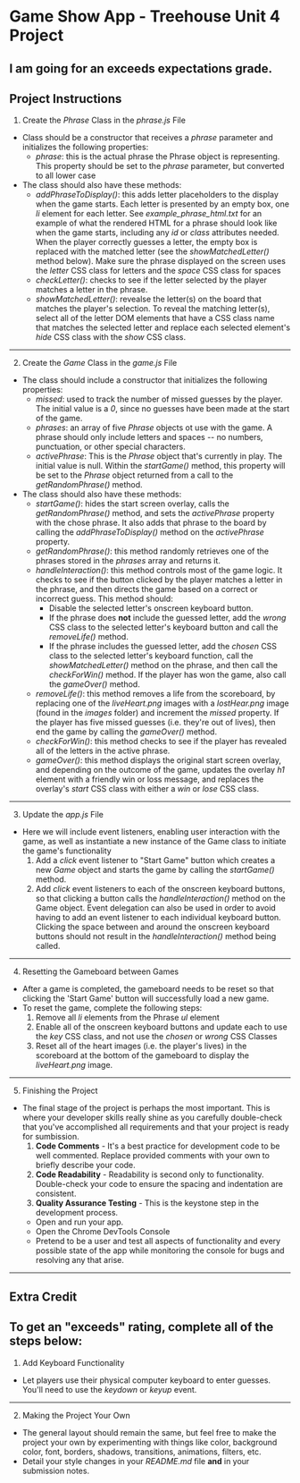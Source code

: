 # Game Show App - Treehouse Unit 4 Project
I am going for an exceeds expectations grade.
---
## Project Instructions
1. Create the *Phrase* Class in the *phrase.js* File
  - Class should be a constructor that receives a *phrase* parameter and initializes the following properties:
    - *phrase*: this is the actual phrase the Phrase object is representing. This property should be set to the *phrase* parameter, but converted to all lower case
  - The class should also have these methods:
    - *addPhraseToDisplay()*: this adds letter placeholders to the display when the game starts. Each letter is presented by an empty box, one *li* element for each letter. See *example_phrase_html.txt* for an example of what the rendered HTML for a phrase should look like when the game starts, including any *id* or *class* attributes needed. When the player correctly guesses a letter, the empty box is replaced with the matched letter (see the *showMatchedLetter()* method below). Make sure the phrase displayed on the screen uses the *letter* CSS class for letters and the *space* CSS class for spaces
    - *checkLetter()*: checks to see if the letter selected by the player matches a letter in the phrase.
    - *showMatchedLetter()*: revealse the letter(s) on the board that matches the player's selection. To reveal the matching letter(s), select all of the letter DOM elements that have a CSS class name that matches the selected letter and replace each selected element's *hide* CSS class with the *show* CSS class.
---
2. Create the *Game* Class in the *game.js* File
  - The class should include a constructor that initializes the following properties:
    - *missed*: used to track the number of missed guesses by the player. The initial value is a *0*, since no guesses have been made at the start of the game.
    - *phrases*: an array of five *Phrase* objects ot use with the game. A phrase should only include letters and spaces -- no numbers, punctuation, or other special characters.
    - *activePhrase*: This is the *Phrase* object that's currently in play. The initial value is null. Within the *startGame()* method, this property will be set to the *Phrase* object returned from a call to the *getRandomPhrase()* method.
  - The class should also have these methods:
    - *startGame()*: hides the start screen overlay, calls the *getRandomPhrase()* method, and sets the *activePhrase* property with the chose phrase. It also adds that phrase to the board by calling the *addPhraseToDisplay()* method on the *activePhrase* property.
    - *getRandomPhrase()*: this method randomly retrieves one of the phrases stored in the *phrases* array and returns it.
    - *handleInteraction()*: this method controls most of the game logic. It checks to see if the button clicked by the player matches a letter in the phrase, and then directs the game based on a correct or incorrect guess. This method should:
      - Disable the selected letter's onscreen keyboard button.
      - If the phrase does **not** include the guessed letter, add the *wrong* CSS class to the selected letter's keyboard button and call the *removeLife()* method.
      - If the phrase includes the guessed letter, add the *chosen* CSS class to the selected letter's keyboard function, call the *showMatchedLetter()* method on the phrase, and then call the *checkForWin()* method. If the player has won the game, also call the *gameOver()* method.
    - *removeLife()*: this method removes a life from the scoreboard, by replacing one of the *liveHeart.png* images with a *lostHear.png* image (found in the *images* folder) and increment the *missed* property. If the player has five missed guesses (i.e. they're out of lives), then end the game by calling the *gameOver()* method.
    - *checkForWin()*: this method checks to see if the player has revealed all of the letters in the active phrase.
    - *gameOver()*: this method displays the original start screen overlay, and depending on the outcome of the game, updates the overlay *h1* element with a friendly win or loss message, and replaces the overlay's *start* CSS class with either a *win* or *lose* CSS class.
---
3. Update the *app.js* File
  - Here we will include event listeners, enabling user interaction with the game, as well as instantiate a new instance of the Game class to initiate the game's functionality
    1. Add a *click* event listener to "Start Game" button which creates a new *Game* object and starts the game by calling the *startGame()* method.
    2. Add *click* event listeners to each of the onscreen keyboard buttons, so that clicking a button calls the *handleInteraction()* method on the Game object. Event delegation can also be used in order to avoid having to add an event listener to each individual keyboard button. Clicking the space between and around the onscreen keyboard buttons should not result in the *handleInteraction()* method being called.
---
4. Resetting the Gameboard between Games
  - After a game is completed, the gameboard needs to be reset so that clicking the 'Start Game' button will successfully load a new game.
  - To reset the game, complete the following steps: 
    1. Remove all *li* elements from the Phrase *ul* element
    2. Enable all of the onscreen keyboard buttons and update each to use the *key* CSS class, and not use the *chosen* or *wrong* CSS Classes
    3. Reset all of the heart images (i.e. the player's lives) in the scoreboard at the bottom of the gameboard to display the *liveHeart.png* image.
---
5. Finishing the Project
  - The final stage of the project is perhaps the most important. This is where your developer skills really shine as you carefully double-check that you've accomplished all requirements and that your project is ready for sumbission.
    1. **Code Comments** - It's a best practice for development code to be well commented. Replace provided comments with your own to briefly describe your code.
    2. **Code Readability** - Readability is second only to functionality. Double-check your code to ensure the spacing and indentation are consistent.
    3. **Quality Assurance Testing** - This is the keystone step in the development process.
      - Open and run your app.
      - Open the Chrome DevTools Console
      - Pretend to be a user and test all aspects of functionality and every possible state of the app while monitoring the console for bugs and resolving any that arise.

---

## Extra Credit
To get an "exceeds" rating, complete all of the steps below:
---
1. Add Keyboard Functionality
  - Let players use their physical computer keyboard to enter guesses. You'll need to use the *keydown* or *keyup* event.
---
2. Making the Project Your Own
  - The general layout should remain the same, but feel free to make the project your own by experimenting with things like color, background color, font, borders, shadows, transitions, animations, filters, etc.
  - Detail your style changes in your *README.md* file **and** in your submission notes.